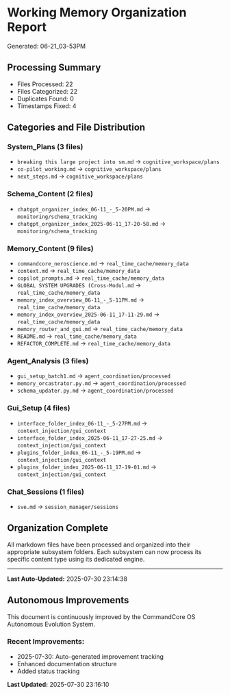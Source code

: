 # Working Memory Organization Report
Generated: 06-21_03-53PM

## Processing Summary
- Files Processed: 22
- Files Categorized: 22
- Duplicates Found: 0
- Timestamps Fixed: 4

## Categories and File Distribution

### System_Plans (3 files)
- `breaking this large project into sm.md` → `cognitive_workspace/plans`
- `co-pilot_working.md` → `cognitive_workspace/plans`
- `next_steps.md` → `cognitive_workspace/plans`

### Schema_Content (2 files)
- `chatgpt_organizer_index_06-11_-_5-20PM.md` → `monitoring/schema_tracking`
- `chatgpt_organizer_index_2025-06-11_17-20-58.md` → `monitoring/schema_tracking`

### Memory_Content (9 files)
- `commandcore_neroscience.md` → `real_time_cache/memory_data`
- `context.md` → `real_time_cache/memory_data`
- `copilot_prompts.md` → `real_time_cache/memory_data`
- `GLOBAL SYSTEM UPGRADES (Cross-Modul.md` → `real_time_cache/memory_data`
- `memory_index_overview_06-11_-_5-11PM.md` → `real_time_cache/memory_data`
- `memory_index_overview_2025-06-11_17-11-29.md` → `real_time_cache/memory_data`
- `memory_router_and_gui.md` → `real_time_cache/memory_data`
- `README.md` → `real_time_cache/memory_data`
- `REFACTOR_COMPLETE.md` → `real_time_cache/memory_data`

### Agent_Analysis (3 files)
- `gui_setup_batch1.md` → `agent_coordination/processed`
- `memory_orcastrator.py.md` → `agent_coordination/processed`
- `schema_updater.py.md` → `agent_coordination/processed`

### Gui_Setup (4 files)
- `interface_folder_index_06-11_-_5-27PM.md` → `context_injection/gui_context`
- `interface_folder_index_2025-06-11_17-27-25.md` → `context_injection/gui_context`
- `plugins_folder_index_06-11_-_5-19PM.md` → `context_injection/gui_context`
- `plugins_folder_index_2025-06-11_17-19-01.md` → `context_injection/gui_context`

### Chat_Sessions (1 files)
- `sve.md` → `session_manager/sessions`

## Organization Complete
All markdown files have been processed and organized into their appropriate subsystem folders.
Each subsystem can now process its specific content type using its dedicated engine.


---
**Last Auto-Updated:** 2025-07-30 23:14:38


## Autonomous Improvements

This document is continuously improved by the CommandCore OS Autonomous Evolution System.

### Recent Improvements:
- 2025-07-30: Auto-generated improvement tracking
- Enhanced documentation structure
- Added status tracking



**Last Updated:** 2025-07-30 23:16:10
